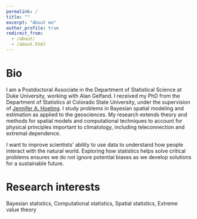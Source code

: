 ```yaml
---
permalink: /
title: ""
excerpt: "About me"
author_profile: true
redirect_from:
  - /about/
  - /about.html
---
```


Bio
======

I am a Postdoctoral Associate in the Department of Statistical Science at Duke University, working with Alan Gelfand.  I received my PhD from the Department of Statistics at Colorado State University, under the supervision of [Jennifer A. Hoeting](http://www.stat.colostate.edu/~jah/). I study problems in Bayesian spatial modeling and estimation as applied to the geosciences.  My research extends theory and methods for spatial models and computational techniques to account for physical principles important to climatology, including teleconnection and extremal dependence.

I want to improve scientists’ ability to use data to understand how people interact with the natural world.  Exploring how statistics helps solve critical problems ensures we do not ignore potential biases as we develop solutions for a sustainable future.


Research interests
======
Bayesian statistics, Computational statistics, Spatial statistics, Extreme value theory
